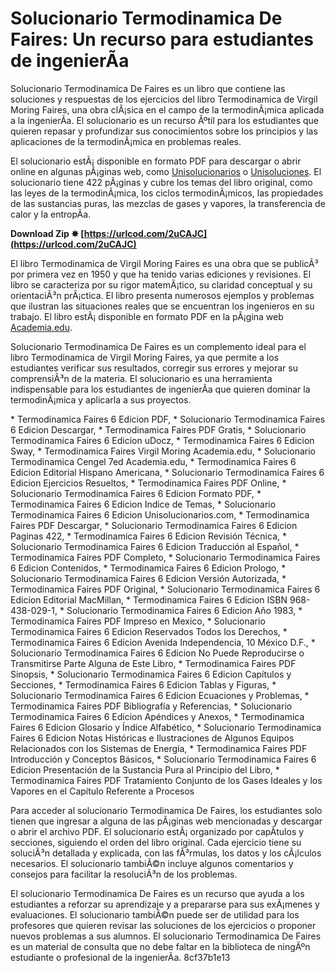 # Solucionario Termodinamica De Faires: Un recurso para estudiantes de ingenierÃ­a
 
Solucionario Termodinamica De Faires es un libro que contiene las soluciones y respuestas de los ejercicios del libro Termodinamica de Virgil Moring Faires, una obra clÃ¡sica en el campo de la termodinÃ¡mica aplicada a la ingenierÃ­a. El solucionario es un recurso Ãºtil para los estudiantes que quieren repasar y profundizar sus conocimientos sobre los principios y las aplicaciones de la termodinÃ¡mica en problemas reales.
 
El solucionario estÃ¡ disponible en formato PDF para descargar o abrir online en algunas pÃ¡ginas web, como [Unisolucionarios](https://unisolucionarios.com/solucionario-termodinamica-faires-6-edicion-pdf/) o [Unisoluciones](https://unisoluciones.com/termodinamica-faires-6-edicion-solucionario-pdf/). El solucionario tiene 422 pÃ¡ginas y cubre los temas del libro original, como las leyes de la termodinÃ¡mica, los ciclos termodinÃ¡micos, las propiedades de las sustancias puras, las mezclas de gases y vapores, la transferencia de calor y la entropÃ­a.
 
**Download Zip ✸ [https://urlcod.com/2uCAJC](https://urlcod.com/2uCAJC)**


 
El libro Termodinamica de Virgil Moring Faires es una obra que se publicÃ³ por primera vez en 1950 y que ha tenido varias ediciones y revisiones. El libro se caracteriza por su rigor matemÃ¡tico, su claridad conceptual y su orientaciÃ³n prÃ¡ctica. El libro presenta numerosos ejemplos y problemas que ilustran las situaciones reales que se encuentran los ingenieros en su trabajo. El libro estÃ¡ disponible en formato PDF en la pÃ¡gina web [Academia.edu](https://www.academia.edu/31062001/Faires_Virgil_Moring_Termodinamica_PDF).
 
Solucionario Termodinamica De Faires es un complemento ideal para el libro Termodinamica de Virgil Moring Faires, ya que permite a los estudiantes verificar sus resultados, corregir sus errores y mejorar su comprensiÃ³n de la materia. El solucionario es una herramienta indispensable para los estudiantes de ingenierÃ­a que quieren dominar la termodinÃ¡mica y aplicarla a sus proyectos.
 
\* Termodinamica Faires 6 Edicion PDF,  \* Solucionario Termodinamica Faires 6 Edicion Descargar,  \* Termodinamica Faires PDF Gratis,  \* Solucionario Termodinamica Faires 6 Edicion uDocz,  \* Termodinamica Faires 6 Edicion Sway,  \* Termodinamica Faires Virgil Moring Academia.edu,  \* Solucionario Termodinamica Cengel 7ed Academia.edu,  \* Termodinamica Faires 6 Edicion Editorial Hispano Americana,  \* Solucionario Termodinamica Faires 6 Edicion Ejercicios Resueltos,  \* Termodinamica Faires PDF Online,  \* Solucionario Termodinamica Faires 6 Edicion Formato PDF,  \* Termodinamica Faires 6 Edicion Indice de Temas,  \* Solucionario Termodinamica Faires 6 Edicion Unisolucionarios.com,  \* Termodinamica Faires PDF Descargar,  \* Solucionario Termodinamica Faires 6 Edicion Paginas 422,  \* Termodinamica Faires 6 Edicion Revisión Técnica,  \* Solucionario Termodinamica Faires 6 Edicion Traducción al Español,  \* Termodinamica Faires PDF Completo,  \* Solucionario Termodinamica Faires 6 Edicion Contenidos,  \* Termodinamica Faires 6 Edicion Prologo,  \* Solucionario Termodinamica Faires 6 Edicion Versión Autorizada,  \* Termodinamica Faires PDF Original,  \* Solucionario Termodinamica Faires 6 Edicion Editorial MacMillan,  \* Termodinamica Faires 6 Edicion ISBN 968-438-029-1,  \* Solucionario Termodinamica Faires 6 Edicion Año 1983,  \* Termodinamica Faires PDF Impreso en Mexico,  \* Solucionario Termodinamica Faires 6 Edicion Reservados Todos los Derechos,  \* Termodinamica Faires 6 Edicion Avenida Independencia, 10 México D.F.,  \* Solucionario Termodinamica Faires 6 Edicion No Puede Reproducirse o Transmitirse Parte Alguna de Este Libro,  \* Termodinamica Faires PDF Sinopsis,  \* Solucionario Termodinamica Faires 6 Edicion Capítulos y Secciones,  \* Termodinamica Faires 6 Edicion Tablas y Figuras,  \* Solucionario Termodinamica Faires 6 Edicion Ecuaciones y Problemas,  \* Termodinamica Faires PDF Bibliografía y Referencias,  \* Solucionario Termodinamica Faires 6 Edicion Apéndices y Anexos,  \* Termodinamica Faires 6 Edicion Glosario y Índice Alfabético,  \* Solucionario Termodinamica Faires 6 Edicion Notas Históricas e Ilustraciones de Algunos Equipos Relacionados con los Sistemas de Energía,  \* Termodinamica Faires PDF Introducción y Conceptos Básicos,  \* Solucionario Termodinamica Faires 6 Edicion Presentación de la Sustancia Pura al Principio del Libro,  \* Termodinamica Faires PDF Tratamiento Conjunto de los Gases Ideales y los Vapores en el Capítulo Referente a Procesos

Para acceder al solucionario Termodinamica De Faires, los estudiantes solo tienen que ingresar a alguna de las pÃ¡ginas web mencionadas y descargar o abrir el archivo PDF. El solucionario estÃ¡ organizado por capÃ­tulos y secciones, siguiendo el orden del libro original. Cada ejercicio tiene su soluciÃ³n detallada y explicada, con las fÃ³rmulas, los datos y los cÃ¡lculos necesarios. El solucionario tambiÃ©n incluye algunos comentarios y consejos para facilitar la resoluciÃ³n de los problemas.
 
El solucionario Termodinamica De Faires es un recurso que ayuda a los estudiantes a reforzar su aprendizaje y a prepararse para sus exÃ¡menes y evaluaciones. El solucionario tambiÃ©n puede ser de utilidad para los profesores que quieren revisar las soluciones de los ejercicios o proponer nuevos problemas a sus alumnos. El solucionario Termodinamica De Faires es un material de consulta que no debe faltar en la biblioteca de ningÃºn estudiante o profesional de la ingenierÃ­a.
 8cf37b1e13
 

